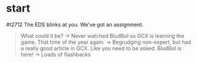 # start

#t2712
The EDS blinks at you. We've got an assignment.

> What could it be? -> Never watched BludBol so GCX is learning the game.
> That time of the year again. -> Begrudging non-expert, but had a really good article in GCX.
> Like you need to be asked. BludBol is here! -> Loads of flashbacks



